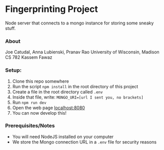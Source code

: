 # Fingerprinting Project
Node server that connects to a mongo instance for storing some sneaky stuff.

### About
Joe Catudal, Anna Lubienski, Pranav Rao
University of Wisconsin, Madison
CS 782
Kassem Fawaz

### Setup:
1. Clone this repo somewhere
2. Run the script `npm install` in the root directory of this project
3. Create a file in the root directory called `.env`
4. Inside that file, write: `MONGO_URI=[url I sent you, no brackets]`
5. Run `npm run dev`
6. Open the web page [localhost:8080](http://localhost:8080)
7. You can now develop this!

### Prerequisites/Notes
* You will need NodeJS installed on your computer
* We store the Mongo connection URL in a `.env` file for security reasons